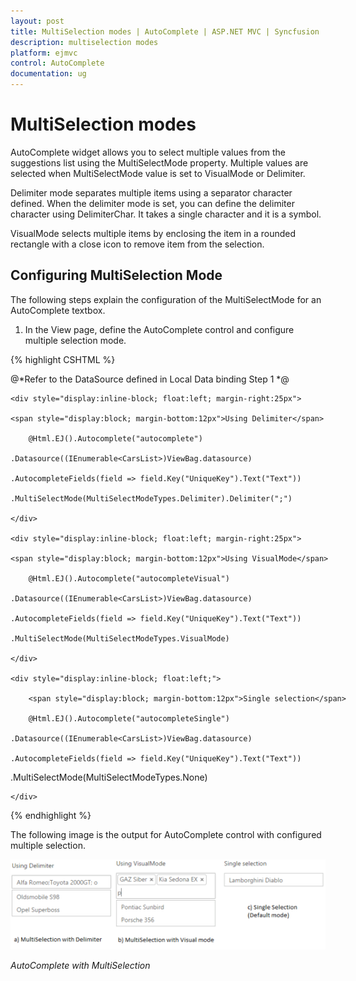 ```yaml
---
layout: post
title: MultiSelection modes | AutoComplete | ASP.NET MVC | Syncfusion
description: multiselection modes
platform: ejmvc
control: AutoComplete
documentation: ug
---
```


# MultiSelection modes

AutoComplete widget allows you to select multiple values from the suggestions list using the MultiSelectMode property. Multiple values are selected when MultiSelectMode value is set to VisualMode or Delimiter. 

Delimiter mode separates multiple items using a separator character defined. When the delimiter mode is set, you can define the delimiter character using DelimiterChar. It takes a single character and it is a symbol. 

VisualMode selects multiple items by enclosing the item in a rounded rectangle with a close icon to remove item from the selection.

## Configuring MultiSelection Mode

The following steps explain the configuration of the MultiSelectMode for an AutoComplete textbox.



1. In the View page, define the AutoComplete control and configure multiple selection mode.


{% highlight CSHTML %}

@*Refer to the DataSource defined in Local Data binding Step 1 *@

<div style="width: 600px">

    <div style="display:inline-block; float:left; margin-right:25px">

    <span style="display:block; margin-bottom:12px">Using Delimiter</span> 

        @Html.EJ().Autocomplete("autocomplete")

    .Datasource((IEnumerable<CarsList>)ViewBag.datasource)

    .AutocompleteFields(field => field.Key("UniqueKey").Text("Text"))

    .MultiSelectMode(MultiSelectModeTypes.Delimiter).Delimiter(";")

    </div>

    <div style="display:inline-block; float:left; margin-right:25px">

    <span style="display:block; margin-bottom:12px">Using VisualMode</span> 

        @Html.EJ().Autocomplete("autocompleteVisual")

    .Datasource((IEnumerable<CarsList>)ViewBag.datasource)

    .AutocompleteFields(field => field.Key("UniqueKey").Text("Text"))

    .MultiSelectMode(MultiSelectModeTypes.VisualMode)

    </div>

    <div style="display:inline-block; float:left;">

        <span style="display:block; margin-bottom:12px">Single selection</span>

        @Html.EJ().Autocomplete("autocompleteSingle")

    .Datasource((IEnumerable<CarsList>)ViewBag.datasource)

    .AutocompleteFields(field => field.Key("UniqueKey").Text("Text"))

.MultiSelectMode(MultiSelectModeTypes.None)

    </div>

</div>

{% endhighlight %}



The following image is the output for AutoComplete control with configured multiple selection.



![](MultiSelection-modes_images/MultiSelection-modes_img1.png)



_AutoComplete with MultiSelection_

